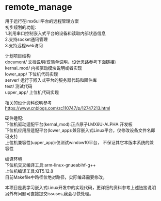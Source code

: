 # remote_manage
用于运行在imx6ull平台的远程管理方案  
初步规划的功能:  
1.利用串口控制嵌入式平台的设备和读取内部状态信息  
2.支持socket通讯管理  
3.支持远程web访问  
  
计划项目结构  
document/   文档说明(仅简单说明，设计思路参考下面链接)  
kernal_mod/ 内核驱动模块说明或者实现  
lower_app/  下位机代码实现  
server/     运行于嵌入式平台的服务器代码和固件库   
test/       测试代码  
upper_app/  上位机代码实现  

相关的设计资料说明参考  
https://www.cnblogs.com/zc110747/p/12747213.html    

硬件适配:  
下位机驱动适配平台(kernal_mod):正点原子I.MX6U-ALPHA 开发板  
下位机应用层适配平台(lower_app):兼容嵌入式Linux平台，仅修改设备文件名即可支持  
上位机兼容性(upper_app):仅测试window10平台， 不保证其它本版本系统的兼容性      

编译环境  
下位机交叉编译工具:arm-linux-gnueabihf-g++  
上位机编译工具:QT5.12.8  
目前Makefile中路径位绝对路径，实际编译需要修改。  

本项目是我学习嵌入式Linux开发中的实现代码，更详细的资料参考上述链接说明    
另外有问题可直接提交issuses,我会尽快处理。
